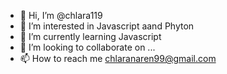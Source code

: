 - 👋 Hi, I’m @chlara119
- 👀 I’m interested in Javascript aand Phyton
- 🌱 I’m currently learning Javascript
- 💞️ I’m looking to collaborate on ...
- 📫 How to reach me chlaranaren99@gmail.com

<!---
chlara119/chlara119 is a ✨ special ✨ repository because its `README.md` (this file) appears on your GitHub profile.
You can click the Preview link to take a look at your changes.
--->
